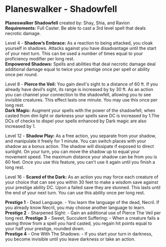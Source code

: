 Planeswalker - Shadowfell
=========================

**Planeswalker Shadowfell** created by: Shay, Shia, and Ravion  **Requirements:** Full Caster. Be able to cast a 3rd level spell that deals necrotic damage. 

Level 4 -  **Shadow’s Embrace:** As a reaction to being attacked, you cloak yourself in shadows. Attacks against you have disadvantage until the start of your next turn. This can be used a number of times equal to your proficiency modifier per long rest.  
**Empowered Shadows:** Spells and abilities that deal necrotic damage deal additional damage equal to twice your prestige once per spell or ability once per round.  

Level 8 - **Pierce the Veil:** You gain devil's sight to a distance of 60 ft. If you already have devil’s sight, its range is increased by by 30 ft. As an action you can channel your connection to the shadowfell, allowing you to see invisible creatures. This effect lasts one minute. You may use this once per long rest.   
 **Dark Magic:** Augment your spells with the power of the shadowfell, when casted from dim light or darkness your spells save DC is increased by 1.The DCs of checks to dispel your spells enhanced by Dark magic are also increased by 1. 
 
  Level 12 - 
**Shadow Play:** As a free action, you separate from your shadow, and manipulate it freely for 1 minute. You can switch places with your shadow as a bonus action. The shadow will dissipate if exposed to direct sunlight. On your turn, you can move the shadow up to equal your movement speed. The maximum distance your shadow can be from you is 60 feet. Once you use this feature, you can't use it again until you finish a long rest.  

Level 16 -  **Scared of the Dark:** As an action you may force each creature of your choice that can see you within 30 feet to make a wisdom save against your prestige ability DC. Upon a failed save they are stunned. This lasts until the end of your next turn. You can use this ability once per long rest.   

**Prestige 1** \- Dead Language. - You learn the language of the dead, Necril. If you already know Necril, you may choose another language to learn.  
**Prestige 2** \- Sharpened Sight: - Gain an additional use of Pierce The Veil per long rest. 
**Prestige 3** \- Sweet, Succulent Suffering: - When a creature fails a saving throw from a spell you hard casted, you regain hit points equal to your half your prestige, rounded down.  
**Prestige 4** \- One With The Shadows: - If you start your turn in darkness, you become invisible until you leave darkness or take an action.
